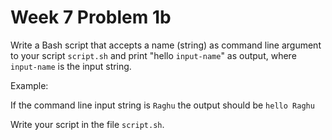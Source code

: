 # Week 7 Problem 1b

Write a Bash script that accepts a name (string) as command line argument to your script <code>script.sh</code> and print "hello <code>input-name</code>" as output, where <code>input-name</code> is the input string.

Example:

If the command line input string is <code>Raghu</code> the output should be
<code>hello Raghu</code>

Write your script in the file <code>script.sh</code>.

